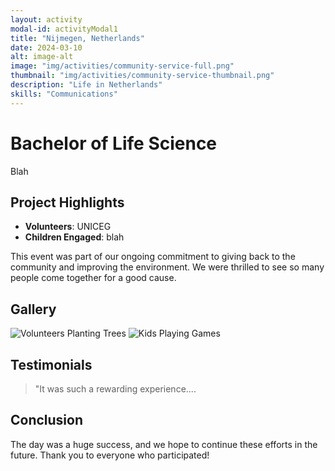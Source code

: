 ```yaml
---
layout: activity
modal-id: activityModal1
title: "Nijmegen, Netherlands"
date: 2024-03-10
alt: image-alt
image: "img/activities/community-service-full.png"
thumbnail: "img/activities/community-service-thumbnail.png"
description: "Life in Netherlands"
skills: "Communications"
---
```


# Bachelor of Life Science

Blah
## Project Highlights

- **Volunteers**: UNICEG
- **Children Engaged**: blah

This event was part of our ongoing commitment to giving back to the community and improving the environment. We were thrilled to see so many people come together for a good cause.

## Gallery

![Volunteers Planting Trees](img/activities/community-service-gallery1.png)
![Kids Playing Games](img/activities/community-service-gallery2.png)

## Testimonials

> "It was such a rewarding experience....

## Conclusion

The day was a huge success, and we hope to continue these efforts in the future. Thank you to everyone who participated!
